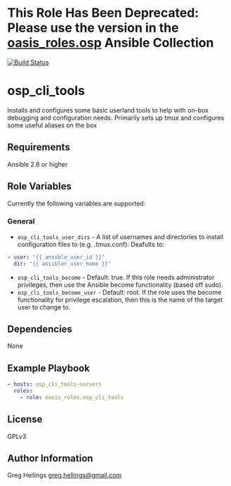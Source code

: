 # This Role Has Been Deprecated: Please use the version in the [oasis_roles.osp](https://github.com/oasis-roles/ansible_collection_osp) Ansible Collection

[![Build Status](https://travis-ci.com/oasis-roles/osp_cli_tools.svg?branch=master)](https://travis-ci.com/oasis-roles/osp_cli_tools)

osp\_cli\_tools
===========

Installs and configures some basic userland tools to help with on-box debugging
and configuration needs. Primarily sets up tmux and configures some useful
aliases on the box

Requirements
------------

Ansible 2.8 or higher

Role Variables
--------------

Currently the following variables are supported:

### General

* `osp_cli_tools_user_dirs` - A list of usernames and directories to install
  configuration files to (e.g. .tmux.conf). Deafults to:
```yaml
- user: "{{ ansible_user_id }}"
  dir: "{{ ansibler_user_home }}"
```
* `osp_cli_tools_become` - Default: true. If this role needs administrator
  privileges, then use the Ansible become functionality (based off sudo).
* `osp_cli_tools_become_user` - Default: root. If the role uses the become
  functionality for privilege escalation, then this is the name of the target
  user to change to.

Dependencies
------------

None

Example Playbook
----------------

```yaml
- hosts: osp_cli_tools-servers
  roles:
    - role: oasis_roles.osp_cli_tools
```

License
-------

GPLv3

Author Information
------------------

Greg Hellings <greg.hellings@gmail.com>
